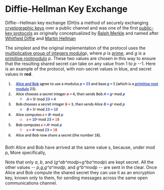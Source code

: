 # Diffie-Hellman Key Exchange

Diffie--Hellman key exchange (DH)is a method of securely exchanging [cryptographic keys](https://en.wikipedia.org/wiki/Key_(cryptography)) over a public channel and was one of the first [public-key protocols](https://en.wikipedia.org/wiki/Public-key_cryptography) as originally conceptualized by [Ralph Merkle](https://en.wikipedia.org/wiki/Ralph_Merkle) and named after [Whitfield Diffie](https://en.wikipedia.org/wiki/Whitfield_Diffie) and [Martin Hellman](https://en.wikipedia.org/wiki/Martin_Hellman)

The simplest and the original implementation of the protocol uses the [multiplicative group of integers modulo](https://en.wikipedia.org/wiki/Multiplicative_group_of_integers_modulo_n)*p*, where *p* is [prime](https://en.wikipedia.org/wiki/Prime_number), and *g* is a [primitive root](https://en.wikipedia.org/wiki/Primitive_root_modulo_n)[modulo](https://en.wikipedia.org/wiki/Modular_arithmetic) *p*. These two values are chosen in this way to ensure that the resulting shared secret can take on any value from 1 to *p* --1. Here is an example of the protocol, with non-secret values in blue, and secret values in **red**.

![image](../../../media/diffie-hellman-key-exchange.jpg)

Both Alice and Bob have arrived at the same value s, because, under mod p,
More specifically,

Note that only *a*, *b*, and (*g^ab^*mod*p*=*g^ba^*mod*p*) are kept secret. All the other values -- *p*,*g*,*g^a^*mod*p*, and *g^b^*mod*p* -- are sent in the clear. Once Alice and Bob compute the shared secret they can use it as an encryption key, known only to them, for sending messages across the same open communications channel.

